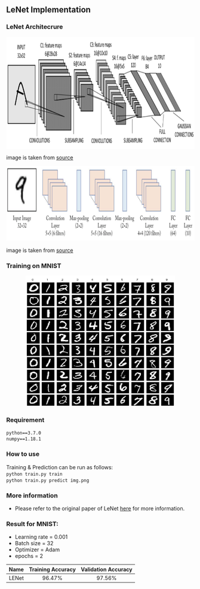 ## LeNet Implementation

### LeNet Architecrure
<p></p>
<center>
<img src="img/lenet.png" align="center" width="700" height="300"/>
</center>

image is taken from [source](https://tianhaoo.github.io/2019/05/22/LeNet-5%E8%AF%86%E5%88%AB%E6%89%8B%E5%86%99%E6%95%B0%E5%AD%97/)   

<center>   
<img src="img/1.png" width="700" height="200"/>   
</center>

image is taken from [source](https://neurohive.io/en/popular-networks/vgg16/)   

### Training on MNIST
<p></p>
<center>
<img src="img/mnist.png" width="400" height="350"/>
</center>

### Requirement
```
python==3.7.0
numpy==1.18.1
```
### How to use
Training & Prediction can be run as follows:    
`python train.py train`  
`python train.py predict img.png`  


### More information
* Please refer to the original paper of LeNet [here](https://engmrk.com/lenet-5-a-classic-cnn-architecture/) for more information.

### Result for MNIST:   
* Learning rate = 0.001  
* Batch size = 32  
* Optimizer = Adam   
* epochs = 2

Name |  Training Accuracy |  Validation Accuracy  |
:---: | :---: | :---:
LENet | 96.47% | 97.56%
